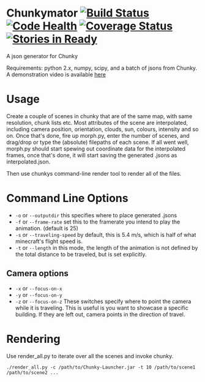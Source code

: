 Chunkymator [![Build Status](https://travis-ci.org/matthiasvegh/Chunkymator.png?branch=master)](https://travis-ci.org/matthiasvegh/Chunkymator) [![Code Health](https://landscape.io/github/matthiasvegh/Chunkymator/master/landscape.png)](https://landscape.io/github/matthiasvegh/Chunkymator/master) [![Coverage Status](https://img.shields.io/coveralls/matthiasvegh/Chunkymator.svg)](https://coveralls.io/r/matthiasvegh/Chunkymator?branch=master) [![Stories in Ready](https://badge.waffle.io/matthiasvegh/Chunkymator.png?label=ready&title=Ready)](https://waffle.io/matthiasvegh/Chunkymator)
===========

A json generator for Chunky

Requirements: python 2.x, numpy, scipy, and a batch of jsons from Chunky.
A demonstration video is available [here](http://youtu.be/jW9V5HSIIlw)

Usage
=====
Create a couple of scenes in chunky that are of the same map, with same resolution, chunk lists etc.
Most attributes of the scene are interpolated, including camera position, orientation, clouds, sun, colours, intensity and so on.
Once that's done, fire up morph.py, enter the number of scenes, and drag/drop or type the (absolute) filepaths of each scene.
If all went well, morph.py should start spewing out coordinate data for the interpolated frames, 
once that's done, it will start saving the generated .jsons as interpolated<N>.json.

Then use chunkys command-line render tool to render all of the files.

Command Line Options
=====================
- `-o` or `--outputdir` this specifies where to place generated .jsons
- `-f` or `--frame-rate` set this to the framerate you intend to play the animation. (default is 25)
- `-s` or `--traveling-speed` by default, this is 5.4 m/s, which is half of what minecraft's flight speed is.
- `-t` or `--length` in this mode, the length of the animation is not defined by the total distance to be traveled, but is set explicitly.

Camera options
--------------
- `-x` or `--focus-on-x`
- `-y` or `--focus-on-y`
- `-z` or `--focus-on-z`
These switches specify where to point the camera while it is traveling. This is useful is you want to showcase a specific building. If they are left out, camera points in the direction of travel.

Rendering
=========
Use render_all.py to iterate over all the scenes and invoke chunky.
```
./render_all.py -c /path/to/Chunky-Launcher.jar -t 10 /path/to/scene1 /path/to/scene2 ...
```
